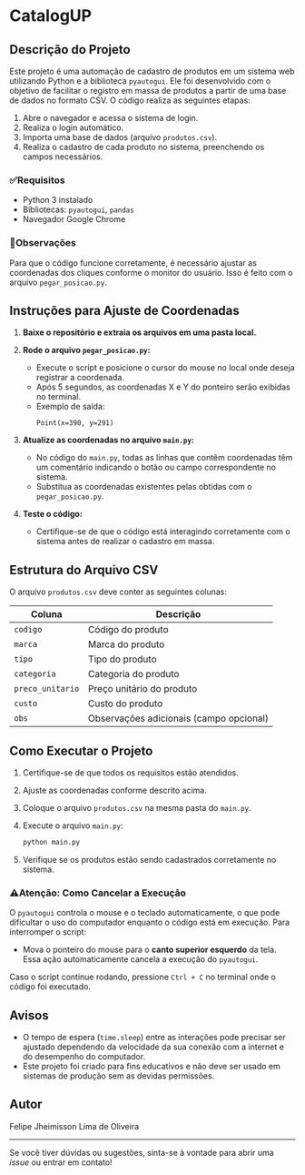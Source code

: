 # CatalogUP

## Descrição do Projeto

Este projeto é uma automação de cadastro de produtos em um sistema web utilizando Python e a biblioteca `pyautogui`. Ele foi desenvolvido com o objetivo de facilitar o registro em massa de produtos a partir de uma base de dados no formato CSV. O código realiza as seguintes etapas:

1. Abre o navegador e acessa o sistema de login.
2. Realiza o login automático.
3. Importa uma base de dados (arquivo `produtos.csv`).
4. Realiza o cadastro de cada produto no sistema, preenchendo os campos necessários.

### ✅Requisitos

- Python 3 instalado
- Bibliotecas: `pyautogui`, `pandas`
- Navegador Google Chrome

### 🔎Observações

Para que o código funcione corretamente, é necessário ajustar as coordenadas dos cliques conforme o monitor do usuário. Isso é feito com o arquivo `pegar_posicao.py`.

## Instruções para Ajuste de Coordenadas

1. **Baixe o repositório e extraia os arquivos em uma pasta local.**

2. **Rode o arquivo `pegar_posicao.py`:**

   - Execute o script e posicione o cursor do mouse no local onde deseja registrar a coordenada.
   - Após 5 segundos, as coordenadas X e Y do ponteiro serão exibidas no terminal.
   - Exemplo de saída:
     ```
     Point(x=390, y=291)
     ```

3. **Atualize as coordenadas no arquivo `main.py`:**

   - No código do `main.py`, todas as linhas que contêm coordenadas têm um comentário indicando o botão ou campo correspondente no sistema.
   - Substitua as coordenadas existentes pelas obtidas com o `pegar_posicao.py`.

4. **Teste o código:**

   - Certifique-se de que o código está interagindo corretamente com o sistema antes de realizar o cadastro em massa.

## Estrutura do Arquivo CSV

O arquivo `produtos.csv` deve conter as seguintes colunas:

| Coluna           | Descrição                               |
| ---------------- | --------------------------------------- |
| `codigo`         | Código do produto                       |
| `marca`          | Marca do produto                        |
| `tipo`           | Tipo do produto                         |
| `categoria`      | Categoria do produto                    |
| `preco_unitario` | Preço unitário do produto               |
| `custo`          | Custo do produto                        |
| `obs`            | Observações adicionais (campo opcional) |

## Como Executar o Projeto

1. Certifique-se de que todos os requisitos estão atendidos.

2. Ajuste as coordenadas conforme descrito acima.

3. Coloque o arquivo `produtos.csv` na mesma pasta do `main.py`.

4. Execute o arquivo `main.py`:

   ```bash
   python main.py
   ```

5. Verifique se os produtos estão sendo cadastrados corretamente no sistema.

### ⚠️Atenção: Como Cancelar a Execução

O `pyautogui` controla o mouse e o teclado automaticamente, o que pode dificultar o uso do computador enquanto o código está em execução. Para interromper o script:

- Mova o ponteiro do mouse para o **canto superior esquerdo** da tela. Essa ação automaticamente cancela a execução do `pyautogui`.

Caso o script continue rodando, pressione `Ctrl + C` no terminal onde o código foi executado.

## Avisos

- O tempo de espera (`time.sleep`) entre as interações pode precisar ser ajustado dependendo da velocidade da sua conexão com a internet e do desempenho do computador.
- Este projeto foi criado para fins educativos e não deve ser usado em sistemas de produção sem as devidas permissões.

## Autor

Felipe Jheimisson Lima de Oliveira

---

Se você tiver dúvidas ou sugestões, sinta-se à vontade para abrir uma *issue* ou entrar em contato!


